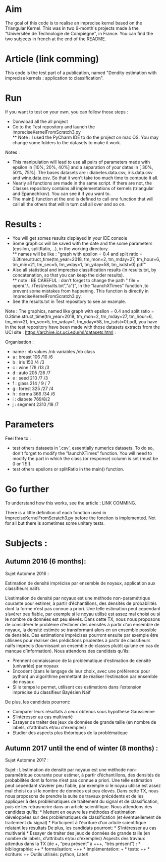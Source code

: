 # Aim

The goal of this code is to realise an imprecise kernel based on the Triangular Kernel. This was in two 6-month's projects made à the "Universitée de Technologie de Compiègne", in France. You can find the two subjects in french at the end of the README.

# Article (link comming)

This code is the test part of a publication, named "Dendity estimation with imprecise kernels : application to classification".

# Run

If you want to test on your own, you can follow those steps :

  - Donwload all the all project
  - Go to the Test repository and launch the ImpreciseKernelFromScratch3.py  
  ** Note : I used the PyCharm IDE to do the project on mac OS.
                  You may change some folders to the datasets to make it work.

Notes :
  - This manipulation will lead to use all pairs of parameters made with epsilon in [10%, 20%, 40%] and a separation of your datas in [ 30%, 50%, 75%]. The bases datasets are : diabetes.data.csv, iris.data.csv and wine.data.csv. So that it won't take too much time to compute it all.
  - Nearly all functions are made in the same script. If there are not, the Classes repository contains all implementations of kernels (triangular and Epanechikov). You can see it if you want to.
  - The main() function at the end is defined to call one function that will call all the others that will in turn call all over and so on.



# Results :

  - You will get somes results displayed in your IDE console
  - Some graphics will be saved with the date and the some parameters (epsilon, splitRatio,...), in the working directory.  
  ** names will be like : 
            "graph with epsilon = 0.4 and split ratio = 0.3time.struct_time(tm_year=2018, tm_mon=2, tm_mday=27, tm_hour=6, tm_min=21, tm_sec=5, tm_wday=1, tm_yday=58, tm_isdst=0).pdf"
  - Also all statistical and imprecise classification results (in results.txt, by concatenation, so that you can keep the older results).  
  ** note : BE CAREFUL : don't forget to change the path "	file = open("/.../Test/results.txt","a")", in the "launchXTimes" function ,to prevent some mistakes from happening. This function is directly in ImpreciseKernelFromScratch3.py.
  - See the results.txt in Test repository to see an example.


Note : The graphics, named like graph with epsilon = 0.4 and split ratio = 0.3time.struct_time(tm_year=2018, tm_mon=2, tm_mday=27, tm_hour=6, tm_min=21, tm_sec=5, tm_wday=1, tm_yday=58, tm_isdst=0).pdf, you have in the test repository have been made with those datasets extracts from the UCI site : https://archive.ics.uci.edu/ml/datasets.html :
 
Organisation : 
- name : nb values /nb variables /nb class
- a : breast 106 /10 /6
- b : iris 150 /4 /3
- c : wine 178 /13 /3
- d : auto 205 /26 /7
- e : seed 210 /7 /3
- f : glass 214 / 9 / 7
- g : forest 325 /27 /4
- h : derma 366 /34 /6
- i : diabete 769/8/2
- j : segment 2310 /19 /7

# Parameters

Feel free to :

  - test others datasets in '.csv', essentially numerics datasets. To do so, don't forget to modify the "launchXTimes" function. You will need to modify the part in which the class (or response) column is set (must be 0 or 1 !!!).
  - test others epsilons or splitRatio in the main() function.


# Go further

To understand how this works, see the article : LINK COMMING.

There is a little definition of each fonction used in ImpreciseKernelFromScratch3.py before the fonciton is implemented. Not for all but there is sometimes some unitary tests.

# Subjects :
## Autumn 2016 (6 months):

Sujet Automne 2016 :

Estimation de densité imprécise par ensemble de noyaux, application aux classifieurs naïfs

L’estimation de densité par noyaux est une méthode non-paramétrique courante pour estimer, à partir d’échantillons, des
densités de probabilités dont la forme n’est pas connue a priori. Une telle estimation peut cependant s’avérer peu fiable,
par exemple si le noyau utilisé est assez mal choisi ou si le nombre de données est peu élevés. Dans cette TX, nous
nous proposons de considérer le problème d’estimer des densités à partir d’un ensemble de noyaux, la densité estimée se
transformant alors en un ensemble possible de densités. Ces estimations imprécises pourront ensuite par exemple être
utilisées pour réaliser des prédictions prudentes à partir de classifieurs naïfs imprécis (fournissant un ensemble de
classes plutôt qu’une en cas de manque d’information). Nous attendons des candidats qu'ils:

* Prennent connaissance de la problématique d’estimation de densité (univariée) par noyaux
* Encodent (dans le langage de leur choix, avec une préférence pour python) un algorithme permettant de réaliser
  l’estimation par ensemble de noyaux
* Si le temps le permet, utilisent ces estimations dans l’extension imprécise du classifieur Bayésien Naïf

De plus, les candidats pourront:

* Comparer leurs résultats à ceux obtenus sous hypothèse Gaussienne
* S’intéresser au cas multivarié
* Essayer de traiter des jeux de données de grande taille (en nombre de labels, d'attributs et/ou d'exemples)
* Etudier des aspects plus théoriques de la problématique


## Autumn 2017 until the end of winter (8 months) :

Sujet Automne 2017 :

Sujet :	L’estimation de densité par noyaux est une méthode non-paramétrique courante pour estimer, à partir d’échantillons, des densités de probabilités dont la forme n’est pas connue a priori. Une telle estimation peut cependant s’avérer peu fiable, par exemple si le noyau utilisé est assez mal choisi ou si le nombre de données est peu élevés. Dans cette TX, nous nous proposons de prendre la suite de travaux précédents et de les appliquer à des problématiques de traitement du signal et de classification, puis de les retrasncrire dans un article scientifique. Nous attendons des candidats qu'ils: * Mettent en oeuvre les méthodes d'estimation développées sur des problématiques de classification (et éventuellement de traitement du signal) * Participent à l'écriture d'un article scientifique relatant les résultats De plus, les candidats pourront: * S’intéresser au cas multivarié * Essayer de traiter des jeux de données de grande taille (en nombre de labels, d'attributs et/ou d'exemples) Aspects des travaux attendus dans la TX (de +, “peu présent” à +++, “très présent”) : * bibliographie: ++ * formalisation: +++ * implémentation: + * tests: ++ * écriture: ++ Outils utilisés: python, LateX
